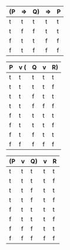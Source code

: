 | (P | => | Q) | => | P |
| -- | -- | -- | -- | - |
| t  | t  | t  | t  | t |
| t  | f  | f  | t  | t |
| f  | t  | t  | f  | f |
| f  | t  | f  | f  | f |


| P | v ( | Q | v | R) |
| - | --- | - | - | -- |
| t | t | t | t | t |
| t | t | t | t | f |
| t | t | f | t | t |
| t | t | f | f | f |
| f | t | t | t | t |
| f | t | t | t | f |
| f | t | f | t | t |
| f | f | f | f | f |


| (P | v | Q) | v | R |
| -- | - | -- | - | - |
| t | t | t | t | t |
| t | t | t | t | f |
| t | t | f | t | t |
| t | t | f | t | f |
| f | t | t | t | t |
| f | t | t | t | f |
| f | f | f | t | t |
| f | f | f | f | f |
